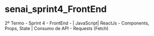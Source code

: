# senai_sprint4_FrontEnd
2º Termo - Sprint 4 - FrontEnd - | JavaScript| ReactJs - Components, Props, State | Consumo de API - Requests (Fetch)

